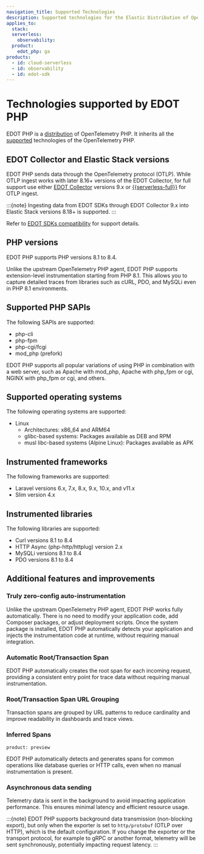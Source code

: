 ```yaml
---
navigation_title: Supported Technologies
description: Supported technologies for the Elastic Distribution of OpenTelemetry PHP.
applies_to:
  stack:
  serverless:
    observability:
  product:
    edot_php: ga
products:
  - id: cloud-serverless
  - id: observability
  - id: edot-sdk
---
```


# Technologies supported by EDOT PHP

EDOT PHP is a [distribution](https://opentelemetry.io/docs/concepts/distributions/) of OpenTelemetry PHP. It inherits all the [supported](/reference/compatibility/nomenclature.md) technologies of the OpenTelemetry PHP.

## EDOT Collector and Elastic Stack versions

EDOT PHP sends data through the OpenTelemetry protocol (OTLP). While OTLP ingest works with later 8.16+ versions of the EDOT Collector, for full support use either [EDOT Collector](/reference/edot-collector/index.md) versions 9.x or [{{serverless-full}}](docs-content://deploy-manage/deploy/elastic-cloud/serverless.md) for OTLP ingest.

:::{note}
Ingesting data from EDOT SDKs through EDOT Collector 9.x into Elastic Stack versions 8.18+ is supported.
:::

Refer to [EDOT SDKs compatibility](/reference/compatibility/sdks.md) for support details.

## PHP versions

EDOT PHP supports PHP versions 8.1 to 8.4.

Unlike the upstream OpenTelemetry PHP agent, EDOT PHP supports extension-level instrumentation starting from PHP 8.1. This allows you to capture detailed traces from libraries such as cURL, PDO, and MySQLi even in PHP 8.1 environments.

## Supported PHP SAPIs

The following SAPIs are supported:

- php-cli
- php-fpm
- php-cgi/fcgi
- mod_php (prefork)

EDOT PHP supports all popular variations of using PHP in combination with a web server, such as Apache with mod_php, Apache with php_fpm or cgi, NGINX with php_fpm or cgi, and others.

## Supported operating systems

The following operating systems are supported:
- Linux
   - Architectures: x86_64 and ARM64
   - glibc-based systems: Packages available as DEB and RPM
   - musl libc-based systems (Alpine Linux): Packages available as APK

## Instrumented frameworks

The following frameworks are supported:

- Laravel versions 6.x, 7.x, 8.x, 9.x, 10.x, and v11.x
- Slim version 4.x

## Instrumented libraries

The following libraries are supported:

- Curl versions 8.1 to 8.4
- HTTP Async (php-http/httplug) version 2.x
- MySQLi versions 8.1 to 8.4
- PDO versions 8.1 to 8.4

## Additional features and improvements
### Truly zero-config auto-instrumentation

Unlike the upstream OpenTelemetry PHP agent, EDOT PHP works fully automatically. There is no need to modify your application code, add Composer packages, or adjust deployment scripts. Once the system package is installed, EDOT PHP automatically detects your application and injects the instrumentation code at runtime, without requiring manual integration.

### Automatic Root/Transaction Span

EDOT PHP automatically creates the root span for each incoming request, providing a consistent entry point for trace data without requiring manual instrumentation.

### Root/Transaction Span URL Grouping

Transaction spans are grouped by URL patterns to reduce cardinality and improve readability in dashboards and trace views.

### Inferred Spans

```{applies_to}
product: preview
```

EDOT PHP automatically detects and generates spans for common operations like database queries or HTTP calls, even when no manual instrumentation is present.

### Asynchronous data sending

Telemetry data is sent in the background to avoid impacting application performance. This ensures minimal latency and efficient resource usage.

:::{note}
EDOT PHP supports background data transmission (non-blocking export), but only when the exporter is set to `http/protobuf` (OTLP over HTTP), which is the default configuration.
If you change the exporter or the transport protocol, for example to gRPC or another format, telemetry will be sent synchronously, potentially impacting request latency.
:::